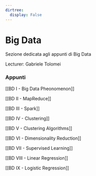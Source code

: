 ```yaml
---
dirtree:
  display: False
---
```


# Big Data

Sezione dedicata agli appunti di Big Data

Lecturer: Gabriele Tolomei

### Appunti

[[BD I - Big Data Pheonomenon]]

[[BD II - MapReduce]]

[[BD III - Spark]]

[[BD IV - Clustering]]

[[BD V - Clustering Algorithms]]

[[BD VI - Dimensionality Reduction]]

[[BD VII - Supervised Learning]]

[[BD VIII - Linear Regression]]

[[BD IX - Logistic Regression]]